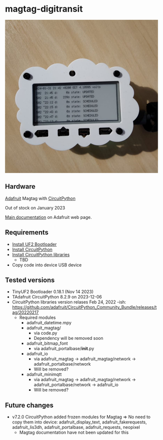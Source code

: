# magtag-digitransit

![Alt text](image.png)

## Hardware

[Adafruit](https://www.adafruit.com/product/4800) Magtag with [CircuitPython](https://circuitpython.org/board/adafruit_magtag_2.9_grayscale/)

Out of stock on January 2023

[Main documentation](https://learn.adafruit.com/adafruit-magtag) on Adafruit web page.

## Requirements

* [Install UF2 Bootloader](https://learn.adafruit.com/adafruit-magtag/install-uf2-bootloader)
* [Install CircuitPython](https://learn.adafruit.com/adafruit-magtag/circuitpython)
* [Install CircuitPython libraries](https://learn.adafruit.com/adafruit-magtag/circuitpython-libraries-2)
  * TBD
* Copy code into device USB device

## Tested versions

* TinyUF2 Bootloader 0.18.1 (Nov 14 2023)
* TAdafruit CircuitPython 8.2.9 on 2023-12-06
* CircuitPython libraries version relases Feb 24, 2022 -ish: <https://github.com/adafruit/CircuitPython_Community_Bundle/releases/tag/20220217>
  * Required modules
    * adafruit_datetime.mpy
    * adafruit_magtag/
      * via code.py
      * Dependency will be removed soon
    * adafruit_bitmap_font
      * via adafruit_portalbase/__init__.py
    * adafruit_io
      * via adafruit_magtag -> adafruit_magtag/network -> adafruit_portalbase/network
      * Will be removed?
    * adafruit_minimqtt
      * via adafruit_magtag -> adafruit_magtag/network -> adafruit_portalbase/network -> adafruit_io
      * Will be removed?


## Future changes

* v7.2.0 CircuitPython added frozen modules for Magtag => No need to copy them into device: adafruit_display_text, adafruit_fakerequests, adafruit_lis3dh, adafruit_portalbase, adafruit_requests, neopixel
  * Magtag documentation have not been updated for this

